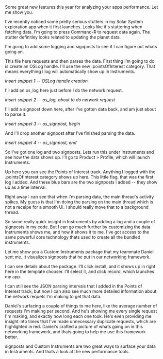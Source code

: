 Some great new features this year for analyzing your apps performance. Let me show you.

I've recently noticed some pretty serious stutters in my Solar System exploration app when it first launches. Looks like it's stuttering when fetching data. I'm going to press Command-R to request data again. The stutter definitley looks related to updating the planet data.

I'm going to add some logging and signposts to see if I can figure out whats going on. 

This file here requests and then parses the data. First thing I'm going to do is create an OSLog handle. I'll use the new .pointsOfInterest category. That means everything I log will automatically show up in Instruments.

  *insert snippet 1 -- OSLog handle creation*

I'll add an os_log here just before I do the network request.

  *insert snippet 2 -- os_log, about to do network request*

I'll add a signpost down here, after I've gotten data back, and am just about to parse it.

  *insert snippet 3 -- os_signpost, begin*

And I'll drop another signpost after I've finished parsing the data.

  *insert snippet 4 -- os_signpost, end*

So I've got one log and two signposts. Lets run this under Instruments and see how the data shows up. I'll go to Product > Profile, which will launch Instruments.

Up here you can see the Points of Interest track. Anything I logged with the .pointsOfInterest category shows up here. This little flag, that was the first log I added. And these blue bars are the two signposts I added -- they show up as a time interval.

Right away I can see that when I'm parsing data, the main thread's activity spikes. My guess is that I'm doing the parsing on the main thread which is not a receipe for a smooth UI. I should really move that to a background thread.

So some really quick insight in Instruments by adding a log and a couple of signposts in my code. But I can go much further by customizing the data Instruments shows me, and how it shows it to me. I've got access to the same powerful core technology thats used to create all the bundled instruments.

Let me show you a Custom Instruments package that my teammate Daniel sent me. It visualizes signposts that he put in our networking framework.

I can see details about the package. I'll click install, and it shows up in right here in the template chooser. I'll select it, and click record, which launches my app.

I can still see the JSON parsing intervals that I added in the Points of Interest track, but now I can also see much more detailed information about the network requets I'm making to get that data.

Daniel's surfacing a couple of things to me here, like the average number of requests I'm making per second. And he's showing me every single request I'm making, and exactly how long each one took. He's even providing me insight into times that I've made unnecessary duplicate requests, which are highlighted in red. Daniel's crafted a picture of whats going on in this networking framework, and thats going to help me use this framework better.

signposts and Custom Instruments are two great ways to surface your data in Instruments. And thats a look at the new performance tools.
